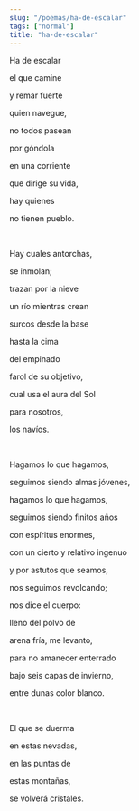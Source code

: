 ```yaml
---
slug: "/poemas/ha-de-escalar"
tags: ["normal"]
title: "ha-de-escalar"
---
```

Ha de escalar 

el que camine 

y remar fuerte 

quien navegue, 

no todos pasean 

por góndola 

en una corriente 

que dirige su vida, 

hay quienes 

no tienen pueblo.

&nbsp;

Hay cuales antorchas, 

se inmolan; 

trazan por la nieve 

un río mientras crean 

surcos desde la base 

hasta la cima 

del empinado 

farol de su objetivo, 

cual usa el aura del Sol 

para nosotros, 

los navíos.

&nbsp;

Hagamos lo que hagamos, 

seguimos siendo almas jóvenes, 

hagamos lo que hagamos, 

seguimos siendo finitos años 

con espíritus enormes, 

con un cierto y relativo ingenuo 

y por astutos que seamos, 

nos seguimos revolcando; 

nos dice el cuerpo: 

lleno del polvo de 

arena fría, me levanto, 

para no amanecer enterrado 

bajo seis capas de invierno, 

entre dunas color blanco.

&nbsp;

El que se duerma 

en estas nevadas, 

en las puntas de 

estas montañas, 

se volverá cristales.